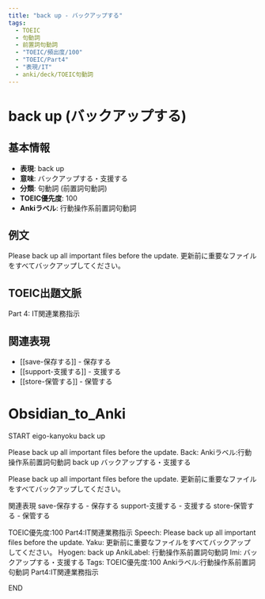```yaml
---
title: "back up - バックアップする"
tags:
  - TOEIC
  - 句動詞
  - 前置詞句動詞
  - "TOEIC/頻出度/100"
  - "TOEIC/Part4"
  - "表現/IT"
  - anki/deck/TOEIC句動詞
---
```


# back up (バックアップする)

## 基本情報
- **表現**: back up
- **意味**: バックアップする・支援する
- **分類**: 句動詞 (前置詞句動詞)
- **TOEIC優先度**: 100
- **Ankiラベル**: 行動操作系前置詞句動詞

## 例文
Please back up all important files before the update.
更新前に重要なファイルをすべてバックアップしてください。

## TOEIC出題文脈
Part 4: IT関連業務指示

## 関連表現
- [[save-保存する]] - 保存する
- [[support-支援する]] - 支援する
- [[store-保管する]] - 保管する

# Obsidian_to_Anki
START
eigo-kanyoku
back up

Please back up all important files before the update.
Back: 
Ankiラベル:行動操作系前置詞句動詞
back up
バックアップする・支援する

Please back up all important files before the update.
更新前に重要なファイルをすべてバックアップしてください。

関連表現
save-保存する - 保存する
support-支援する - 支援する
store-保管する - 保管する

TOEIC優先度:100
Part4:IT関連業務指示
Speech: Please back up all important files before the update.
Yaku: 更新前に重要なファイルをすべてバックアップしてください。
Hyogen: back up
AnkiLabel: 行動操作系前置詞句動詞
Imi: バックアップする・支援する
Tags: TOEIC優先度:100 Ankiラベル:行動操作系前置詞句動詞 Part4:IT関連業務指示
<!--ID: 1751043183013-->
END
